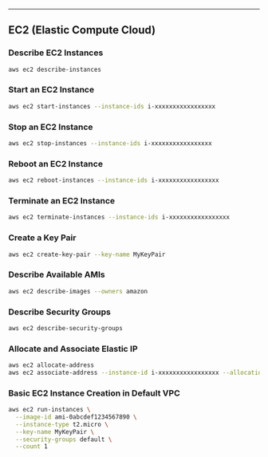 ---

##  **EC2 (Elastic Compute Cloud)**

###  Describe EC2 Instances

```bash
aws ec2 describe-instances
```

###  Start an EC2 Instance

```bash
aws ec2 start-instances --instance-ids i-xxxxxxxxxxxxxxxxx
```

###  Stop an EC2 Instance

```bash
aws ec2 stop-instances --instance-ids i-xxxxxxxxxxxxxxxxx
```

###  Reboot an EC2 Instance

```bash
aws ec2 reboot-instances --instance-ids i-xxxxxxxxxxxxxxxxx
```

###  Terminate an EC2 Instance

```bash
aws ec2 terminate-instances --instance-ids i-xxxxxxxxxxxxxxxxx
```

###  Create a Key Pair

```bash
aws ec2 create-key-pair --key-name MyKeyPair
```

###  Describe Available AMIs

```bash
aws ec2 describe-images --owners amazon
```

###  Describe Security Groups

```bash
aws ec2 describe-security-groups
```

###  Allocate and Associate Elastic IP

```bash
aws ec2 allocate-address
aws ec2 associate-address --instance-id i-xxxxxxxxxxxxxxxxx --allocation-id eipalloc-xxxxxxxx
```

### Basic EC2 Instance Creation in Default VPC

```bash
aws ec2 run-instances \
  --image-id ami-0abcdef1234567890 \
  --instance-type t2.micro \
  --key-name MyKeyPair \
  --security-groups default \
  --count 1
```

